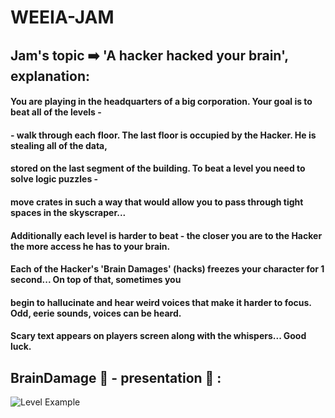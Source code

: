 # WEEIA-JAM

## Jam's topic :arrow_right: 'A hacker hacked your brain', explanation:
####
#### You are playing in the headquarters of a big corporation. Your goal is to beat all of the levels - 
#### - walk through each floor. The last floor is occupied by the Hacker. He is stealing all of the data, 
#### stored on the last segment of the building. To beat a level you need to solve logic puzzles - 
#### move crates in such a way that would allow you to pass through tight spaces in the skyscraper...
#### Additionally each level is harder to beat - the closer you are to the Hacker the more access he has to your brain.
#### Each of the Hacker's 'Brain Damages' (hacks) freezes your character for 1 second... On top of that, sometimes you
#### begin to hallucinate and hear weird voices that make it harder to focus. Odd, eerie sounds, voices can be heard.
#### Scary text appears on players screen along with the whispers... Good luck.
####
####

## BrainDamage :brain: - presentation :snake: :
![Level Example](https://user-images.githubusercontent.com/78366670/116733126-00755e80-a9ec-11eb-93fc-acd81aded5f5.png)




